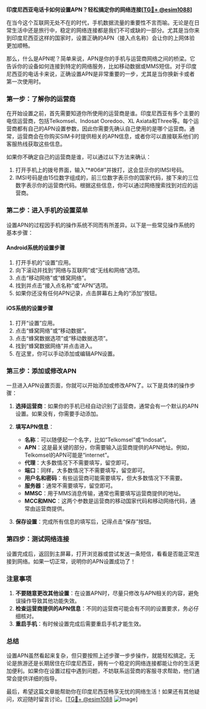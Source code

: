 **印度尼西亚电话卡如何设置APN？轻松搞定你的网络连接[[TG💪+ @esim1088](https://t.me/s/esim1088)]**

在当今这个互联网无处不在的时代，手机数据流量的重要性不言而喻。无论是在日常生活中还是旅行中，稳定的网络连接都是我们不可或缺的一部分。尤其是当你来到印度尼西亚这样的国家时，设置正确的APN（接入点名称）会让你的上网体验更加顺畅。

那么，什么是APN呢？简单来说，APN是你的手机与运营商网络之间的桥梁。它告诉你的设备如何连接到特定的网络服务，比如移动数据或MMS短信。对于印度尼西亚的电话卡来说，正确设置APN是非常重要的一步，尤其是当你换新卡或者第一次使用时。

### **第一步：了解你的运营商**
在开始设置之前，首先需要知道你所使用的运营商是谁。印度尼西亚有多个主要的电信运营商，包括Telkomsel、Indosat Ooredoo、XL Axiata和Three等。每个运营商都有自己的APN设置参数，因此你需要先确认自己使用的是哪个运营商。通常，运营商会在你购买SIM卡时提供相关的APN信息，或者你可以直接联系他们的客服热线获取这些信息。

如果你不确定自己的运营商是谁，可以通过以下方法来确认：
1. 打开手机上的拨号界面，输入“*#06#”并拨打，这会显示你的IMSI号码。
2. IMSI号码是由15位数字组成的，前三位数字表示你的国家代码，接下来的三位数字表示你的运营商代码。根据这些信息，你可以通过网络搜索找到对应的运营商。

### **第二步：进入手机的设置菜单**
设置APN的过程因手机的操作系统不同而有所差异。以下是一些常见操作系统的基本步骤：

#### **Android系统的设置步骤**
1. 打开手机的“设置”应用。
2. 向下滚动并找到“网络与互联网”或“无线和网络”选项。
3. 点击“移动网络”或“蜂窝网络”。
4. 找到并点击“接入点名称”或“APN”选项。
5. 如果你还没有任何APN记录，点击屏幕右上角的“添加”按钮。

#### **iOS系统的设置步骤**
1. 打开“设置”应用。
2. 点击“蜂窝网络”或“移动数据”。
3. 点击“蜂窝数据选项”或“移动数据选项”。
4. 找到“蜂窝数据网络”并点击进入。
5. 在这里，你可以手动添加或编辑APN设置。

### **第三步：添加或修改APN**
一旦进入APN设置页面，你就可以开始添加或修改APN了。以下是具体的操作步骤：

1. **选择运营商**：如果你的手机已经自动识别了运营商，通常会有一个默认的APN设置。如果没有，你需要手动添加。
   
2. **填写APN信息**：
   - **名称**：可以随便起一个名字，比如“Telkomsel”或“Indosat”。
   - **APN**：这是最关键的部分，你需要输入运营商提供的APN地址。例如，Telkomsel的APN可能是“internet”。
   - **代理**：大多数情况下不需要填写，留空即可。
   - **端口**：同样，大多数情况下不需要填写，留空即可。
   - **用户名和密码**：有些运营商可能需要填写，但大多数情况下不需要。
   - **服务器**：通常不需要填写，留空即可。
   - **MMSC**：用于MMS消息传输，通常也需要填写运营商提供的地址。
   - **MCC和MNC**：这两个参数是运营商的移动国家代码和移动网络代码，通常由运营商提供。

3. **保存设置**：完成所有信息的填写后，记得点击“保存”按钮。

### **第四步：测试网络连接**
设置完成后，返回到主屏幕，打开浏览器或尝试发送一条短信，看看是否能正常连接到网络。如果一切正常，说明你的APN设置成功了！

### **注意事项**
1. **不要随意更改其他设置**：在设置APN时，尽量只修改与APN相关的内容，避免误操作导致其他功能失效。
2. **检查运营商提供的APN信息**：不同的运营商可能会有不同的设置要求，务必仔细核对。
3. **重启手机**：有时候设置完成后需要重启手机才能生效。

### **总结**
设置APN虽然看起来复杂，但只要按照上述步骤一步步操作，就能轻松搞定。无论是旅游还是长期居住在印度尼西亚，拥有一个稳定的网络连接都能让你的生活更加便利。如果你在设置过程中遇到问题，不妨联系运营商的客服寻求帮助，他们通常会提供详细的指导。

最后，希望这篇文章能帮助你在印度尼西亚畅享无忧的网络生活！如果还有其他疑问，欢迎随时留言讨论。[[TG💪+ @esim1088](https://t.me/s/esim1088) ![Image](https://i.postimg.cc/4NQfJmqS/Snipaste-2025-05-13-00-14-12.png)]